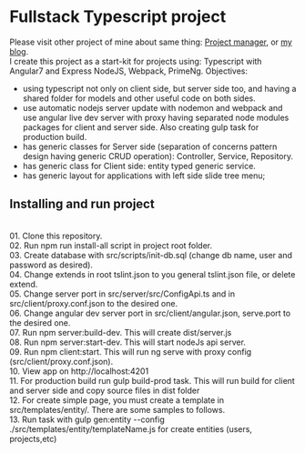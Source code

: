 # Fullstack Typescript project
Please visit other project of mine about same thing: <a href='https://github.com/bogdanim36/project-manager'>Project manager</a>, or <a href='https://ionescu.io/blog'>my blog</a>.
<br>I create this project as a start-kit for projects using: Typescript with Angular7 and Express NodeJS, Webpack, PrimeNg.
Objectives:
 - using typescript not only on client side, but server side too, and having a shared folder for models and other useful code on both sides.
 - use automatic nodejs server update with nodemon and webpack and use angular live dev server with proxy having separated node modules packages for client and server side. Also creating gulp task for production build.
 - has generic classes for Server side (separation of concerns pattern design having generic CRUD operation): Controller, Service, Repository.
 - has generic class for Client side: entity typed generic service. 
 - has generic layout for applications with left side slide tree menu;
 
<h2>Installing and run project</h2>
<br>  01. Clone this repository.
<br>  02. Run npm run install-all script in project root folder.
<br>  03. Create database with src/scripts/init-db.sql (change db name, user and password as desired).
<br>  04. Change extends in root tslint.json to you general tslint.json file, or delete extend.
<br>  05. Change server port in src/server/src/ConfigApi.ts and in src/client/proxy.conf.json to the desired one.
<br>  06. Change angular dev server port in src/client/angular.json, serve.port to the desired one.
<br>  07. Run npm server:build-dev. This will create dist/server.js
<br>  08. Run npm server:start-dev. This will start nodeJs api server.
<br>  09. Run npm client:start. This will run ng serve with proxy config (src/client/proxy.conf.json).
<br>  10. View app on http://localhost:4201
<br>  11. For production build run gulp build-prod task. This will run build for client and server side and copy source files in dist folder
<br>  12. For create simple page, you must create a template in src/templates/entity/. There are some samples to follows.
<br>  13. Run task with gulp gen:entity --config ./src/templates/entity/templateName.js for create entities (users, projects,etc)


